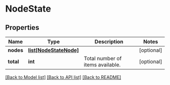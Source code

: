 # NodeState

## Properties
Name | Type | Description | Notes
------------ | ------------- | ------------- | -------------
**nodes** | [**list[NodeStateNode]**](NodeStateNode.md) |  | [optional] 
**total** | **int** | Total number of items available. | [optional] 

[[Back to Model list]](../README.md#documentation-for-models) [[Back to API list]](../README.md#documentation-for-api-endpoints) [[Back to README]](../README.md)


